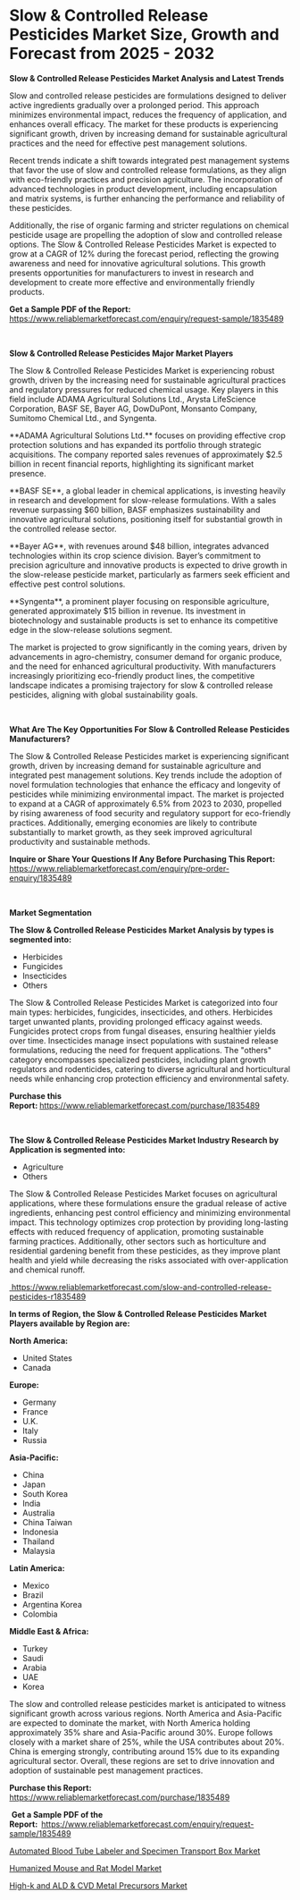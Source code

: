 <p><h1>Slow & Controlled Release Pesticides Market Size, Growth and Forecast from 2025 - 2032</h1></p><p><strong>Slow & Controlled Release Pesticides Market Analysis and Latest Trends</strong></p>
<p><p>Slow and controlled release pesticides are formulations designed to deliver active ingredients gradually over a prolonged period. This approach minimizes environmental impact, reduces the frequency of application, and enhances overall efficacy. The market for these products is experiencing significant growth, driven by increasing demand for sustainable agricultural practices and the need for effective pest management solutions. </p><p>Recent trends indicate a shift towards integrated pest management systems that favor the use of slow and controlled release formulations, as they align with eco-friendly practices and precision agriculture. The incorporation of advanced technologies in product development, including encapsulation and matrix systems, is further enhancing the performance and reliability of these pesticides. </p><p>Additionally, the rise of organic farming and stricter regulations on chemical pesticide usage are propelling the adoption of slow and controlled release options. The Slow & Controlled Release Pesticides Market is expected to grow at a CAGR of 12% during the forecast period, reflecting the growing awareness and need for innovative agricultural solutions. This growth presents opportunities for manufacturers to invest in research and development to create more effective and environmentally friendly products.</p></p>
<p><strong>Get a Sample PDF of the Report:&nbsp;</strong> <a href="https://www.reliablemarketforecast.com/enquiry/request-sample/1835489?utm_campaign=1897&utm_medium=2&utm_source=Github&utm_content=ia&utm_term=26032025&utm_id=slow-controlled-release-pesticides">https://www.reliablemarketforecast.com/enquiry/request-sample/1835489</a></p>
<p>&nbsp;</p>
<p><strong>Slow & Controlled Release Pesticides Major Market Players</strong></p>
<p><p>The Slow & Controlled Release Pesticides Market is experiencing robust growth, driven by the increasing need for sustainable agricultural practices and regulatory pressures for reduced chemical usage. Key players in this field include ADAMA Agricultural Solutions Ltd., Arysta LifeScience Corporation, BASF SE, Bayer AG, DowDuPont, Monsanto Company, Sumitomo Chemical Ltd., and Syngenta.</p><p>**ADAMA Agricultural Solutions Ltd.** focuses on providing effective crop protection solutions and has expanded its portfolio through strategic acquisitions. The company reported sales revenues of approximately $2.5 billion in recent financial reports, highlighting its significant market presence.</p><p>**BASF SE**, a global leader in chemical applications, is investing heavily in research and development for slow-release formulations. With a sales revenue surpassing $60 billion, BASF emphasizes sustainability and innovative agricultural solutions, positioning itself for substantial growth in the controlled release sector.</p><p>**Bayer AG**, with revenues around $48 billion, integrates advanced technologies within its crop science division. Bayer’s commitment to precision agriculture and innovative products is expected to drive growth in the slow-release pesticide market, particularly as farmers seek efficient and effective pest control solutions.</p><p>**Syngenta**, a prominent player focusing on responsible agriculture, generated approximately $15 billion in revenue. Its investment in biotechnology and sustainable products is set to enhance its competitive edge in the slow-release solutions segment.</p><p>The market is projected to grow significantly in the coming years, driven by advancements in agro-chemistry, consumer demand for organic produce, and the need for enhanced agricultural productivity. With manufacturers increasingly prioritizing eco-friendly product lines, the competitive landscape indicates a promising trajectory for slow & controlled release pesticides, aligning with global sustainability goals.</p></p>
<p>&nbsp;</p>
<p><strong>What Are The Key Opportunities For Slow & Controlled Release Pesticides Manufacturers?</strong></p>
<p><p>The Slow & Controlled Release Pesticides market is experiencing significant growth, driven by increasing demand for sustainable agriculture and integrated pest management solutions. Key trends include the adoption of novel formulation technologies that enhance the efficacy and longevity of pesticides while minimizing environmental impact. The market is projected to expand at a CAGR of approximately 6.5% from 2023 to 2030, propelled by rising awareness of food security and regulatory support for eco-friendly practices. Additionally, emerging economies are likely to contribute substantially to market growth, as they seek improved agricultural productivity and sustainable methods.</p></p>
<p><strong>Inquire or Share Your Questions If Any Before Purchasing This Report:</strong> <a href="https://www.reliablemarketforecast.com/enquiry/pre-order-enquiry/1835489?utm_campaign=1897&utm_medium=2&utm_source=Github&utm_content=ia&utm_term=26032025&utm_id=slow-controlled-release-pesticides">https://www.reliablemarketforecast.com/enquiry/pre-order-enquiry/1835489</a></p>
<p>&nbsp;</p>
<p><strong>Market Segmentation</strong></p>
<p><strong>The Slow & Controlled Release Pesticides Market Analysis by types is segmented into:</strong></p>
<p><ul><li>Herbicides</li><li>Fungicides</li><li>Insecticides</li><li>Others</li></ul></p>
<p><p>The Slow & Controlled Release Pesticides Market is categorized into four main types: herbicides, fungicides, insecticides, and others. Herbicides target unwanted plants, providing prolonged efficacy against weeds. Fungicides protect crops from fungal diseases, ensuring healthier yields over time. Insecticides manage insect populations with sustained release formulations, reducing the need for frequent applications. The "others" category encompasses specialized pesticides, including plant growth regulators and rodenticides, catering to diverse agricultural and horticultural needs while enhancing crop protection efficiency and environmental safety.</p></p>
<p><strong>Purchase this Report:&nbsp;</strong><a href="https://www.reliablemarketforecast.com/purchase/1835489?utm_campaign=1897&utm_medium=2&utm_source=Github&utm_content=ia&utm_term=26032025&utm_id=slow-controlled-release-pesticides">https://www.reliablemarketforecast.com/purchase/1835489</a></p>
<p>&nbsp;</p>
<p><strong>The Slow & Controlled Release Pesticides Market Industry Research by Application is segmented into:</strong></p>
<p><ul><li>Agriculture</li><li>Others</li></ul></p>
<p><p>The Slow & Controlled Release Pesticides Market focuses on agricultural applications, where these formulations ensure the gradual release of active ingredients, enhancing pest control efficiency and minimizing environmental impact. This technology optimizes crop protection by providing long-lasting effects with reduced frequency of application, promoting sustainable farming practices. Additionally, other sectors such as horticulture and residential gardening benefit from these pesticides, as they improve plant health and yield while decreasing the risks associated with over-application and chemical runoff.</p></p>
<p><a href="https://www.reliablemarketforecast.com/slow-and-controlled-release-pesticides-r1835489?utm_campaign=1897&utm_medium=2&utm_source=Github&utm_content=ia&utm_term=26032025&utm_id=slow-controlled-release-pesticides">&nbsp;https://www.reliablemarketforecast.com/slow-and-controlled-release-pesticides-r1835489</a></p>
<p><strong>In terms of Region, the Slow & Controlled Release Pesticides Market Players available by Region are:</strong></p>
<p>
    <p> <strong> North America: </strong>
        <ul>
            <li>United States</li>
            <li>Canada</li>
        </ul>
        </p> 
    <p> <strong> Europe: </strong>
        <ul>
            <li>Germany</li>
            <li>France</li>
            <li>U.K.</li>
            <li>Italy</li>
            <li>Russia</li>
        </ul>
        </p> 
    <p> <strong> Asia-Pacific: </strong>
        <ul>
            <li>China</li>
            <li>Japan</li>
            <li>South Korea</li>
            <li>India</li>
            <li>Australia</li>
            <li>China Taiwan</li>
            <li>Indonesia</li>
            <li>Thailand</li>
            <li>Malaysia</li>
        </ul>
        </p> 
    <p> <strong> Latin America: </strong>
        <ul>
            <li>Mexico</li>
            <li>Brazil</li>
            <li>Argentina Korea</li>
            <li>Colombia</li>
        </ul>
        </p> 
    <p> <strong> Middle East & Africa: </strong>
        <ul>
            <li>Turkey</li>
            <li>Saudi</li>
            <li>Arabia</li>
            <li>UAE</li>
            <li>Korea</li>
        </ul>
    </p>
    </p>
<p><p>The slow and controlled release pesticides market is anticipated to witness significant growth across various regions. North America and Asia-Pacific are expected to dominate the market, with North America holding approximately 35% share and Asia-Pacific around 30%. Europe follows closely with a market share of 25%, while the USA contributes about 20%. China is emerging strongly, contributing around 15% due to its expanding agricultural sector. Overall, these regions are set to drive innovation and adoption of sustainable pest management practices.</p></p>
<p><strong>Purchase this Report: </strong><a href="https://www.reliablemarketforecast.com/purchase/1835489?utm_campaign=1897&utm_medium=2&utm_source=Github&utm_content=ia&utm_term=26032025&utm_id=slow-controlled-release-pesticides">https://www.reliablemarketforecast.com/purchase/1835489</a></p>
<p>&nbsp;<strong>Get a Sample PDF of the Report:&nbsp;&nbsp;</strong><a href="https://www.reliablemarketforecast.com/enquiry/request-sample/1835489?utm_campaign=1897&utm_medium=2&utm_source=Github&utm_content=ia&utm_term=26032025&utm_id=slow-controlled-release-pesticides">https://www.reliablemarketforecast.com/enquiry/request-sample/1835489</a></p>
<p><strong></strong></p>
<p><p><a href="https://github.com/sivyerloucks/Market-Research-Report-List-1/blob/main/automated-blood-tube-labeler-and-specimen-transport-box-market.md?utm_campaign=1897&utm_medium=2&utm_source=Github&utm_content=ia&utm_term=26032025&utm_id=slow-controlled-release-pesticides">Automated Blood Tube Labeler and Specimen Transport Box Market</a></p><p><a href="https://github.com/rwanjamiul/Market-Research-Report-List-1/blob/main/humanized-mouse-and-rat-model-market.md?utm_campaign=1897&utm_medium=2&utm_source=Github&utm_content=ia&utm_term=26032025&utm_id=slow-controlled-release-pesticides">Humanized Mouse and Rat Model Market</a></p><p><a href="https://github.com/safatabhee/Market-Research-Report-List-1/blob/main/high-k-and-ald-cvd-metal-precursors-market.md?utm_campaign=1897&utm_medium=2&utm_source=Github&utm_content=ia&utm_term=26032025&utm_id=slow-controlled-release-pesticides">High-k and ALD & CVD Metal Precursors Market</a></p></p>